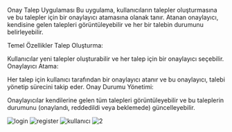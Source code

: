 Onay Talep Uygulaması
Bu uygulama, kullanıcıların talepler oluşturmasına ve bu talepler için bir onaylayıcı atamasına olanak tanır. Atanan onaylayıcı, kendisine gelen talepleri görüntüleyebilir ve her bir talebin durumunu belirleyebilir.

Temel Özellikler
Talep Oluşturma:

Kullanıcılar yeni talepler oluşturabilir ve her talep için bir onaylayıcı seçebilir.
Onaylayıcı Atama:

Her talep için kullanıcı tarafından bir onaylayıcı atanır ve bu onaylayıcı, talebi yönetip sürecini takip eder.
Onay Durumu Yönetimi:

Onaylayıcılar kendilerine gelen tüm talepleri görüntüleyebilir ve bu taleplerin durumunu (onaylandı, reddedildi veya beklemede) güncelleyebilir.

![login](https://github.com/user-attachments/assets/e4a58327-0736-4794-8f09-08c42646999c)
![register](https://github.com/user-attachments/assets/cbf377dc-1168-4547-adb7-9c7ad00a72cf)
![kullanıcı](https://github.com/user-attachments/assets/26723051-daf2-4155-8046-a962a74d744d)
![2](https://github.com/user-attachments/assets/2af799f1-6882-4314-b4be-78b5f63c5974)
